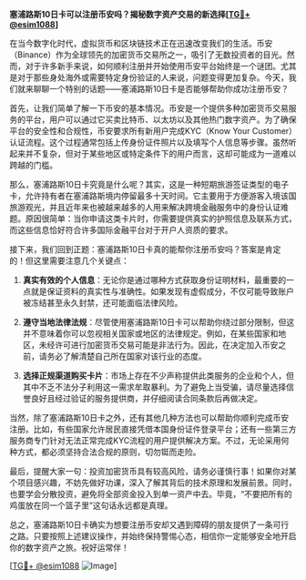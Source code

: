 **塞浦路斯10日卡可以注册币安吗？揭秘数字资产交易的新选择[[TG💪+ @esim1088](https://t.me/s/esim1088)]**

在当今数字化时代，虚拟货币和区块链技术正在迅速改变我们的生活。币安（Binance）作为全球领先的加密货币交易所之一，吸引了无数投资者的目光。然而，对于许多新手来说，如何顺利注册并开始使用币安平台始终是一个谜团。尤其是对于那些身处海外或需要特定身份验证的人来说，问题变得更加复杂。今天，我们就来聊聊一个特别的话题——塞浦路斯10日卡是否能够帮助你成功注册币安？

首先，让我们简单了解一下币安的基本情况。币安是一个提供多种加密货币交易服务的平台，用户可以通过它买卖比特币、以太坊以及其他热门数字资产。为了确保平台的安全性和合规性，币安要求所有新用户完成KYC（Know Your Customer）认证流程。这个过程通常包括上传身份证件照片以及填写个人信息等步骤。虽然听起来并不复杂，但对于某些地区或特定条件下的用户而言，这却可能成为一道难以跨越的门槛。

那么，塞浦路斯10日卡究竟是什么呢？其实，这是一种短期旅游签证类型的电子卡，允许持有者在塞浦路斯境内停留最多十天时间。它主要用于方便游客入境该国旅游观光，并且近年来也被越来越多的人用来解决跨境金融服务中的身份认证难题。原因很简单：当你申请这类卡片时，你需要提供真实的护照信息及联系方式，而这些信息恰好符合许多国际金融平台对于开户人资质的要求。

接下来，我们回到正题：塞浦路斯10日卡真的能帮你注册币安吗？答案是肯定的！但这里需要注意几个关键点：

1. **真实有效的个人信息**：无论你是通过哪种方式获取身份证明材料，最重要的一点就是保证资料的真实性与准确性。如果发现有虚假成分，不仅可能导致账户被冻结甚至永久封禁，还可能面临法律风险。
   
2. **遵守当地法律法规**：尽管使用塞浦路斯10日卡可以帮助你绕过部分限制，但这并不意味着你可以忽视相关国家或地区的法律规定。例如，在某些国家和地区，未经许可进行加密货币交易可能是非法行为。因此，在决定加入币安之前，请务必了解清楚自己所在国家对该行业的态度。

3. **选择正规渠道购买卡片**：市场上存在不少声称提供此类服务的企业和个人，但其中不乏不法分子利用这一需求牟取暴利。为了避免上当受骗，请尽量选择信誉良好且经过验证的服务提供商，并仔细阅读合同条款后再做决定。

当然，除了塞浦路斯10日卡之外，还有其他几种方法也可以帮助你顺利完成币安注册。比如，有些国家允许居民直接凭借本国身份证件登录平台；还有一些第三方服务商专门针对无法正常完成KYC流程的用户提供解决方案。不过，无论采用何种方式，都必须坚持合法合规的原则，切勿铤而走险。

最后，提醒大家一句：投资加密货币具有较高风险，请务必谨慎行事！如果你对某个项目感兴趣，不妨先做好功课，深入了解其背后的技术原理和发展前景。同时，也要学会分散投资，避免将全部资金投入到单一资产中去。毕竟，“不要把所有的鸡蛋放在同一个篮子里”这句话永远都是真理。

总之，塞浦路斯10日卡确实为想要注册币安却又遇到障碍的朋友提供了一条可行之路。只要按照上述建议操作，并始终保持警惕心态，相信你一定能够安全地开启你的数字资产之旅。祝好运常伴！

[[TG💪+ @esim1088](https://t.me/s/esim1088) ![Image](https://i.postimg.cc/4NQfJmqS/Snipaste-2025-05-13-00-14-12.png)]